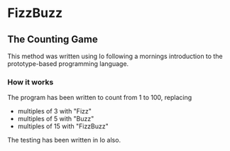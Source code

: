 FizzBuzz
========
The Counting Game
------------------

This method was written using Io following a mornings introduction to the prototype-based programming language. 

### How it works


The program has been written to count from 1 to 100, replacing 
* multiples of 3 with "Fizz"
* multiples of 5 with "Buzz"
* multiples of 15 with "FizzBuzz"

The testing has been written in Io also.